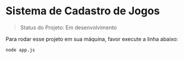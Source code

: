 # Sistema de Cadastro de Jogos

> Status do Projeto: Em desenvolvimento

Para rodar esse projeto em sua máquina, favor execute a linha abaixo:
```
node app.js
```
